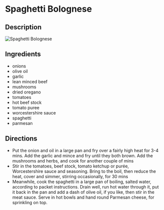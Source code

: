 # Spaghetti Bolognese

## Description
![Spaghetti Bolognese](https://www.themealdb.com/images/media/meals/sutysw1468247559.jpg "Spaghetti Bolognese")

## Ingredients
- onions
- olive oil
- garlic
- lean minced beef
- mushrooms
- dried oregano
- tomatoes
- hot beef stock
- tomato puree
- worcestershire sauce
- spaghetti
- parmesan

## Directions
- Put the onion and oil in a large pan and fry over a fairly high heat for 3-4 mins. Add the garlic and mince and fry until they both brown. Add the mushrooms and herbs, and cook for another couple of mins
- Stir in the tomatoes, beef stock, tomato ketchup or purée, Worcestershire sauce and seasoning. Bring to the boil, then reduce the heat, cover and simmer, stirring occasionally, for 30 mins
- Meanwhile, cook the spaghetti in a large pan of boiling, salted water, according to packet instructions. Drain well, run hot water through it, put it back in the pan and add a dash of olive oil, if you like, then stir in the meat sauce. Serve in hot bowls and hand round Parmesan cheese, for sprinkling on top.
